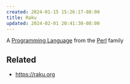 ```yaml
---
created: 2024-01-15 15:26:17-08:00
title: Raku
updated: 2024-02-01 20:41:30-08:00
---
```


A [Programming Language](Programming%20Language.md) from the [Perl](Perl.md) family

## Related

* https://raku.org